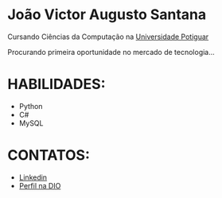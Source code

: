 # João Victor Augusto Santana

Cursando Ciências da Computação na [Universidade Potiguar](https://www.unp.br/)

Procurando primeira oportunidade no mercado de tecnologia...

# HABILIDADES:
- Python
- C#
- MySQL

# CONTATOS:

- [Linkedin](https://www.linkedin.com/in/jo%C3%A3o-victor-augusto-santana-518858256/)
- [Perfil na DIO](https://www.dio.me/users/jvdev22)